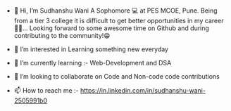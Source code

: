 - 👋 Hi, I’m Sudhanshu Wani
A Sophomore 💻 at PES MCOE, Pune. Being from a tier 3 college it is difficult to get better opportunities in my career👨‍🎓... 
Looking forward to some awesome time on Github and during contributing to the community!😁

- 👀 I’m interested in Learning something new everyday
- 🌱 I’m currently learning :- Web-Development and DSA
- 💞️ I’m looking to collaborate on Code and Non-code code contributions
- 📫 How to reach me :- https://in.linkedin.com/in/sudhanshu-wani-2505991b0 

<!---
sudhanshu-wani/sudhanshu-wani is a ✨ special ✨ repository because its `README.md` (this file) appears on your GitHub profile.
You can click the Preview link to take a look at your changes.
--->
